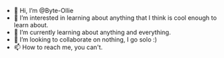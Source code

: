 - 👋 Hi, I’m @Byte-Ollie
- 👀 I’m interested in learning about anything that I think is cool enough to learn about.
- 🌱 I’m currently learning about anything and everything.
- 💞️ I’m looking to collaborate on nothing, I go solo :)
- 📫 How to reach me, you can't.
